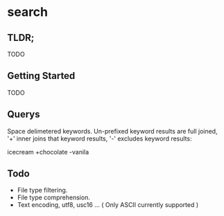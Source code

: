 # search

## TLDR;

TODO

## Getting Started

TODO

## Querys

Space delimetered keywords. Un-prefixed keyword results are full joined, '+' inner joins that keyword results, '-' excludes keyword results:

icecream +chocolate -vanila

## Todo

* File type filtering.
* File type comprehension.
* Text encoding, utf8, usc16 ... ( Only ASCII currently supported )
